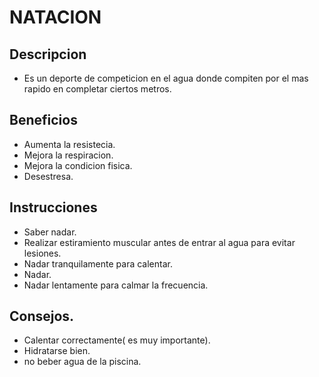 # NATACION

## Descripcion
- Es un deporte de competicion en el agua donde compiten por el mas rapido en completar ciertos metros.

## Beneficios
- Aumenta la resistecia.
- Mejora la respiracion.
- Mejora la condicion fisica.
- Desestresa.

## Instrucciones
- Saber nadar.
- Realizar estiramiento muscular antes de entrar al agua para evitar lesiones.
- Nadar tranquilamente para calentar.
- Nadar.
- Nadar lentamente para calmar la frecuencia.

## Consejos.
- Calentar correctamente( es muy importante).
- Hidratarse bien.
- no beber agua de la piscina.
